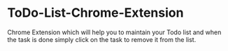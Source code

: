 # ToDo-List-Chrome-Extension
Chrome Extension which will help you to maintain your Todo list and when the task is done simply click on the task to remove it from the list.
